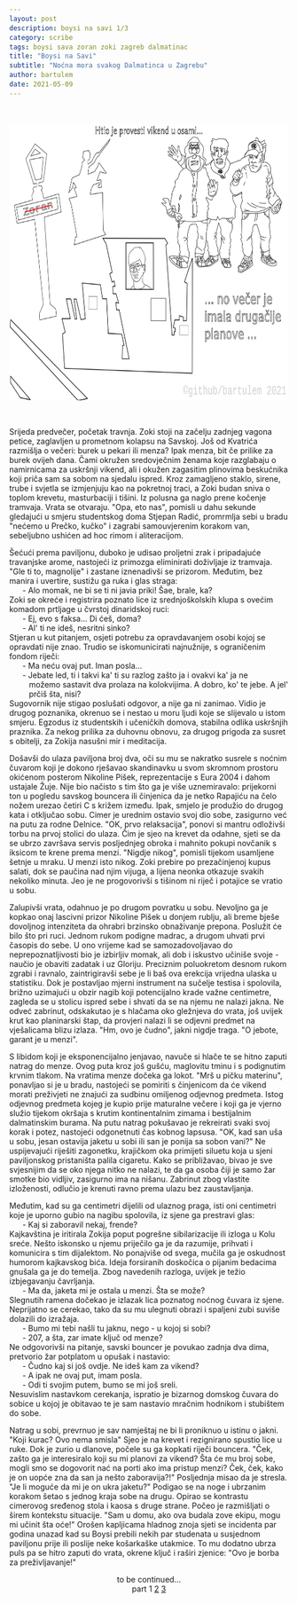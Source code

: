 ```yaml
---
layout: post
description: boysi na savi 1/3
category: scribe
tags: boysi sava zoran zoki zagreb dalmatinac
title: "Boysi na Savi"
subtitle: "Noćna mora svakog Dalmatinca u Zagrebu"
author: bartulem
date: 2021-05-09
---
```

<br/>
<p class="text-center">
  <img class="img-custom" alt="bns" src="/img/boysi-na-savi.png" height="500" width="700"/>
</p>
<br/>

Srijeda predvečer, početak travnja. Zoki stoji na začelju zadnjeg vagona petice, zaglavljen u prometnom kolapsu na Savskoj. Još od Kvatrića razmišlja o večeri: burek u pekari ili menza? Ipak menza, bit če prilike za burek ovijeh dana. Čami okružen sredovječnim ženama koje razglabaju o namirnicama za uskršnji vikend, ali i okužen zagasitim plinovima beskućnika koji priča sam sa sobom na sjedalu ispred. Kroz zamagljeno staklo, sirene, trube i svjetla se izmjenjuju kao na pokretnoj traci, a Zoki budan sniva o toplom krevetu, masturbaciji i tišini. Iz polusna ga naglo prene kočenje tramvaja. Vrata se otvaraju. "Opa, eto nas", pomisli u dahu sekunde gledajući u smjeru studentskog doma Stjepan Radić, promrmlja sebi u bradu "nećemo u Prečko, kučko" i zagrabi samouvjerenim korakom van, sebeljubno ushićen ad hoc rimom i aliteracijom. 

Šećući prema paviljonu, duboko je udisao proljetni zrak i pripadajuće travanjske arome, nastojeći iz primozga eliminirati doživljaje iz tramvaja. "Gle ti to, magnolije" i zastane iznenadivši se prizorom. Međutim, bez manira i uvertire, sustižu ga ruka i glas straga: <br/>
&nbsp;&nbsp;&nbsp;&nbsp;&nbsp;&nbsp;- Alo momak, ne bi se ti ni javia priki! Šae, brale, ka? <br/>
Zoki se okreće i registrira poznato lice iz srednjoškolskih klupa s ovećim komadom prtljage u čvrstoj dinaridskoj ruci: <br/>
&nbsp;&nbsp;&nbsp;&nbsp;&nbsp;&nbsp;- Ej, evo s faksa... Di ćeš, doma? <br/>
&nbsp;&nbsp;&nbsp;&nbsp;&nbsp;&nbsp;- Al' ti ne ideš, nesritni sinko? <br/>
Stjeran u kut pitanjem, osjeti potrebu za opravdavanjem osobi kojoj se opravdati nije znao. Trudio se iskomunicirati najnužnije, s ograničenim fondom riječi:<br/>
&nbsp;&nbsp;&nbsp;&nbsp;&nbsp;&nbsp;- Ma neću ovaj put. Iman posla... <br/>
&nbsp;&nbsp;&nbsp;&nbsp;&nbsp;&nbsp;- Jebate led, ti i takvi ka' ti su razlog zašto ja i ovakvi ka' ja ne <br/>
&nbsp;&nbsp;&nbsp;&nbsp;&nbsp;&nbsp;&nbsp;&nbsp;&nbsp;možemo sastavit dva prolaza na kolokvijima. A dobro, ko' te jebe. A jel'<br/>
&nbsp;&nbsp;&nbsp;&nbsp;&nbsp;&nbsp;&nbsp;&nbsp;&nbsp;prčiš šta, nisi? <br/>
Sugovornik nije stigao poslušati odgovor, a nije ga ni zanimao. Vidio je drugog poznanika, okrenuo se i nestao u moru ljudi koje se slijevalo u istom smjeru. Egzodus iz studentskih i učeničkih domova, stabilna odlika uskršnjih praznika. Za nekog prilika za duhovnu obnovu, za drugog prigoda za susret s obitelji, za Zokija nasušni mir i meditacija.

Došavši do ulaza paviljona broj dva, oči su mu se nakratko susrele s noćnim čuvarom koji je dokono rješavao skandinavku u svom skromnom prostoru okićenom posterom Nikoline Pišek, reprezentacije s Eura 2004 i dahom ustajale Žuje. Nije bio načisto s tim što ga je više uznemiravalo: prijekorni ton u pogledu savskog bouncera ili činjenica da je netko Rapajiću na čelo nožem urezao četiri C s križem između. Ipak, smjelo je produžio do drugog kata i otključao sobu. Cimer je urednim ostavio svoj dio sobe, zasigurno već na putu za rodne Delnice. "OK, prvo relaksacija", ponovi si mantru odloživši torbu na prvoj stolici do ulaza. Čim je sjeo na krevet da odahne, sjeti se da se ubrzo završava servis posljednjeg obroka i mahnito pokupi novčanik s iksicom te krene prema menzi. "Nigdje nikog", pomisli tijekom usamljene šetnje u mraku. U menzi isto nikog. Zoki prebire po prezačinjenoj kupus salati, dok se paučina nad njim vijuga, a lijena neonka otkazuje svakih nekoliko minuta. Jeo je ne progovorivši s tišinom ni riječ i potajice se vratio u sobu.

Zalupivši vrata, odahnuo je po drugom povratku u sobu. Nevoljno ga je kopkao onaj lascivni prizor Nikoline Pišek u donjem rublju, ali breme bješe dovoljnog intenziteta da ohrabri brzinsko obnaživanje prepona. Poslužit će bilo što pri ruci. Jednom rukom podigne madrac, a drugom uhvati prvi časopis do sebe. U ono vrijeme kad se samozadovoljavao do neprepoznatljivosti bio je izbirljiv momak, ali dob i iskustvo učiniše svoje - naučio je obaviti zadatak i uz Gloriju. Preciznim poluokretom desnom rukom zgrabi i ravnalo, zaintrigiravši sebe je li baš ova erekcija vrijedna ulaska u statistiku. Dok je postavljao mjerni instrument na sučelje testisa i spolovila, brižno uzimajući u obzir nagib koji potencijalno krade važne centimetre, zagleda se u stolicu ispred sebe i shvati da se na njemu ne nalazi jakna. Ne odveć zabrinut, odskakutao je s hlačama oko gležnjeva do vrata, još uvijek krut kao planinarski štap, da provjeri nalazi li se odjevni predmet na vješalicama blizu izlaza. "Hm, ovo je čudno", jakni nigdje traga. "O jebote, garant je u menzi".

S libidom koji je eksponencijalno jenjavao, navuče si hlače te se hitno zaputi natrag do menze. Ovog puta kroz još gušću, maglovitu tminu i s podignutim krvnim tlakom. Na vratima menze dočeka ga lokot. "Mrš u pičku materinu", ponavljao si je u bradu, nastojeći se pomiriti s činjenicom da će vikend morati preživjeti ne znajući za sudbinu omiljenog odjevnog predmeta. Istog odjevnog predmeta kojeg je kupio prije maturalne večere i koji ga je vjerno služio tijekom okršaja s krutim kontinentalnim zimama i bestijalnim dalmatinskim burama. Na putu natrag pokušavao je rekreirati svaki svoj korak i potez, nastojeći odgonetnuti čas kobnog lapsusa. "OK, kad san uša u sobu, jesan ostavija jaketu u sobi ili san je ponija sa sobon vani?" Ne uspijevajući riješiti zagonetku, krajičkom oka primijeti siluetu koja u sjeni paviljonskog pristaništa palila cigaretu. Kako se približavao, bivao je sve svjesnijim da se oko njega nitko ne nalazi, te da ga osoba čiji je samo žar smotke bio vidljiv, zasigurno ima na nišanu. Zabrinut zbog vlastite izloženosti, odlučio je krenuti ravno prema ulazu bez zaustavljanja.

Međutim, kad su ga centimetri dijelili od ulaznog praga, isti oni centimetri koje je uporno gubio na nagibu spolovila, iz sjene ga prestravi glas: <br/>
&nbsp;&nbsp;&nbsp;&nbsp;&nbsp;&nbsp;- Kaj si zaboravil nekaj, frende? <br/>
Kajkavština je iritirala Zokija poput pogrešne sibilarizacije ili izloga u Kolu sreće. Nešto iskonsko u njemu priječilo ga je da razumije, prihvati i komunicira s tim dijalektom. No ponajviše od svega, mučila ga je oskudnost humorom kajkavskog bića. Ideja forsiranih doskočica o pijanim bedacima gnušala ga je do temelja. Zbog navedenih razloga, uvijek je težio izbjegavanju čavrljanja. <br/>
&nbsp;&nbsp;&nbsp;&nbsp;&nbsp;&nbsp;- Ma da, jaketa mi je ostala u menzi. Šta se može? <br/>
Slegnutih ramena dočekao je izlazak lica poznatog noćnog čuvara iz sjene. Neprijatno se cerekao, tako da su mu ulegnuti obrazi i spaljeni zubi suviše dolazili do izražaja. <br/>
&nbsp;&nbsp;&nbsp;&nbsp;&nbsp;&nbsp;- Bumo mi tebi našli tu jaknu, nego - u kojoj si sobi? <br/>
&nbsp;&nbsp;&nbsp;&nbsp;&nbsp;&nbsp;- 207, a šta, zar imate ključ od menze? <br/>
Ne odgovorivši na pitanje, savski bouncer je povukao zadnja dva dima, pretvorio žar potplatom u opušak i nastavio: <br/>
&nbsp;&nbsp;&nbsp;&nbsp;&nbsp;&nbsp;- Čudno kaj si još ovdje. Ne ideš kam za vikend? <br/>
&nbsp;&nbsp;&nbsp;&nbsp;&nbsp;&nbsp;- A ipak ne ovaj put, imam posla. <br/>
&nbsp;&nbsp;&nbsp;&nbsp;&nbsp;&nbsp;- Odi ti svojim putem, bumo se mi još sreli. <br/>
Nesuvislim nastavkom cerekanja, ispratio je bizarnog domskog čuvara do sobice u kojoj je obitavao te je sam nastavio mračnim hodnikom i stubištem do sobe.

Natrag u sobi, prevrnuo je sav namještaj ne bi li proniknuo u istinu o jakni. "Koji kurac? Ovo nema smisla" Sjeo je na krevet i rezignirano spustio lice u ruke. Dok je zurio u dlanove, počele su ga kopkati riječi bouncera. "Ček, zašto ga je interesiralo koji su mi planovi za vikend? Šta će mu broj sobe, mogli smo se dogovorit nać na porti ako ima pristup menzi? Ček, ček, kako je on uopće zna da san ja nešto zaboravija?!" Posljednja misao da je stresla. "Je li moguće da mi je on ukra jaketu?" Podigao se na noge i ubrzanim korakom šetao s jednog kraja sobe na drugu. Opirao se kontrastu cimerovog sređenog stola i kaosa s druge strane. Počeo je razmišljati o širem kontekstu situacije. "Sam u domu, ako ova budala zove ekipu, mogu mi učinit šta oće!" Orošen kapljicama hladnog znoja sjeti se incidenta par godina unazad kad su Boysi prebili nekih par studenata u susjednom paviljonu prije ili poslije neke košarkaške utakmice. To mu dodatno ubrza puls pa se hitro zaputi do vrata, okrene ključ i raširi zjenice: "Ovo je borba za preživljavanje!"

<center>to be continued...</center>
<center>part 1 <a href="https://bartulem.github.io/scribe/2021/05/15/bartulem-boysi-na-savi-2/">2</a> <a href="https://bartulem.github.io/scribe/2021/05/22/bartulem-boysi-na-savi-3/">3</a></center>

